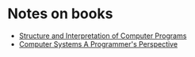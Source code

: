 # Notes on books

- [Structure and Interpretation of Computer Programs](books/structure_and_interpretation_of_computer_programs/index.md)
- [Computer Systems A Programmer's Perspective](books/computer_systems_a_programmers_perspective/index.md)
